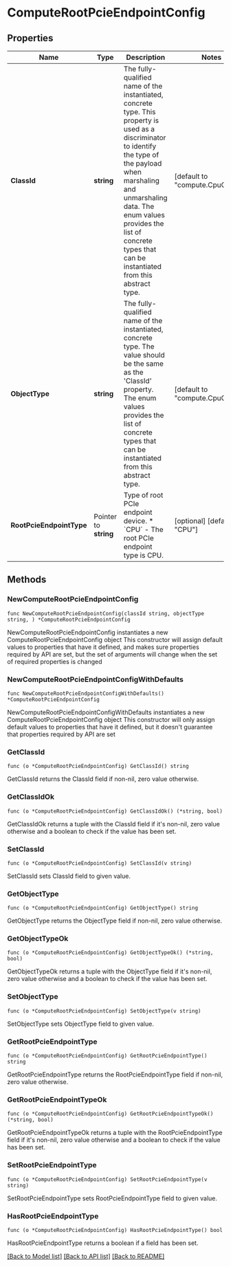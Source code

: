 # ComputeRootPcieEndpointConfig

## Properties

Name | Type | Description | Notes
------------ | ------------- | ------------- | -------------
**ClassId** | **string** | The fully-qualified name of the instantiated, concrete type. This property is used as a discriminator to identify the type of the payload when marshaling and unmarshaling data. The enum values provides the list of concrete types that can be instantiated from this abstract type. | [default to "compute.CpuConfig"]
**ObjectType** | **string** | The fully-qualified name of the instantiated, concrete type. The value should be the same as the &#39;ClassId&#39; property. The enum values provides the list of concrete types that can be instantiated from this abstract type. | [default to "compute.CpuConfig"]
**RootPcieEndpointType** | Pointer to **string** | Type of root PCIe endpoint device. * &#x60;CPU&#x60; - The root PCIe endpoint type is CPU. | [optional] [default to "CPU"]

## Methods

### NewComputeRootPcieEndpointConfig

`func NewComputeRootPcieEndpointConfig(classId string, objectType string, ) *ComputeRootPcieEndpointConfig`

NewComputeRootPcieEndpointConfig instantiates a new ComputeRootPcieEndpointConfig object
This constructor will assign default values to properties that have it defined,
and makes sure properties required by API are set, but the set of arguments
will change when the set of required properties is changed

### NewComputeRootPcieEndpointConfigWithDefaults

`func NewComputeRootPcieEndpointConfigWithDefaults() *ComputeRootPcieEndpointConfig`

NewComputeRootPcieEndpointConfigWithDefaults instantiates a new ComputeRootPcieEndpointConfig object
This constructor will only assign default values to properties that have it defined,
but it doesn't guarantee that properties required by API are set

### GetClassId

`func (o *ComputeRootPcieEndpointConfig) GetClassId() string`

GetClassId returns the ClassId field if non-nil, zero value otherwise.

### GetClassIdOk

`func (o *ComputeRootPcieEndpointConfig) GetClassIdOk() (*string, bool)`

GetClassIdOk returns a tuple with the ClassId field if it's non-nil, zero value otherwise
and a boolean to check if the value has been set.

### SetClassId

`func (o *ComputeRootPcieEndpointConfig) SetClassId(v string)`

SetClassId sets ClassId field to given value.


### GetObjectType

`func (o *ComputeRootPcieEndpointConfig) GetObjectType() string`

GetObjectType returns the ObjectType field if non-nil, zero value otherwise.

### GetObjectTypeOk

`func (o *ComputeRootPcieEndpointConfig) GetObjectTypeOk() (*string, bool)`

GetObjectTypeOk returns a tuple with the ObjectType field if it's non-nil, zero value otherwise
and a boolean to check if the value has been set.

### SetObjectType

`func (o *ComputeRootPcieEndpointConfig) SetObjectType(v string)`

SetObjectType sets ObjectType field to given value.


### GetRootPcieEndpointType

`func (o *ComputeRootPcieEndpointConfig) GetRootPcieEndpointType() string`

GetRootPcieEndpointType returns the RootPcieEndpointType field if non-nil, zero value otherwise.

### GetRootPcieEndpointTypeOk

`func (o *ComputeRootPcieEndpointConfig) GetRootPcieEndpointTypeOk() (*string, bool)`

GetRootPcieEndpointTypeOk returns a tuple with the RootPcieEndpointType field if it's non-nil, zero value otherwise
and a boolean to check if the value has been set.

### SetRootPcieEndpointType

`func (o *ComputeRootPcieEndpointConfig) SetRootPcieEndpointType(v string)`

SetRootPcieEndpointType sets RootPcieEndpointType field to given value.

### HasRootPcieEndpointType

`func (o *ComputeRootPcieEndpointConfig) HasRootPcieEndpointType() bool`

HasRootPcieEndpointType returns a boolean if a field has been set.


[[Back to Model list]](../README.md#documentation-for-models) [[Back to API list]](../README.md#documentation-for-api-endpoints) [[Back to README]](../README.md)


